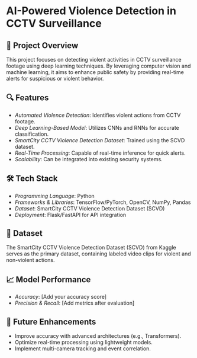# AI-Powered Violence Detection in CCTV Surveillance  

## 📌 Project Overview  
This project focuses on detecting violent activities in CCTV surveillance footage using deep learning techniques. By leveraging computer vision and machine learning, it aims to enhance public safety by providing real-time alerts for suspicious or violent behavior.  

## 🔍 Features  
- *Automated Violence Detection*: Identifies violent actions from CCTV footage.  
- *Deep Learning-Based Model*: Utilizes CNNs and RNNs for accurate classification.  
- *SmartCity CCTV Violence Detection Dataset*: Trained using the SCVD dataset.  
- *Real-Time Processing*: Capable of real-time inference for quick alerts.  
- *Scalability*: Can be integrated into existing security systems.  

## 🛠 Tech Stack  
- *Programming Language*: Python  
- *Frameworks & Libraries*: TensorFlow/PyTorch, OpenCV, NumPy, Pandas  
- *Dataset*: SmartCity CCTV Violence Detection Dataset (SCVD)  
- *Deployment*: Flask/FastAPI for API integration  

## 📂 Dataset  
The SmartCity CCTV Violence Detection Dataset (SCVD) from Kaggle serves as the primary dataset, containing labeled video clips for violent and non-violent actions.  

## 📈 Model Performance  
- *Accuracy*: [Add your accuracy score]  
- *Precision & Recall*: [Add metrics after evaluation]  

## 🚀 Future Enhancements  
- Improve accuracy with advanced architectures (e.g., Transformers).  
- Optimize real-time processing using lightweight models.  
- Implement multi-camera tracking and event correlation.  

